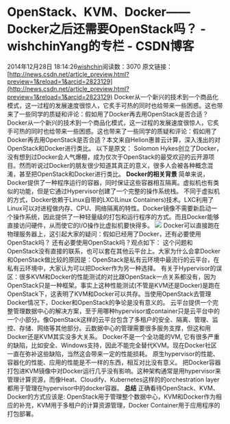 # OpenStack、KVM、Docker——Docker之后还需要OpenStack吗？ - wishchinYang的专栏 - CSDN博客
2014年12月28日 18:14:26[wishchin](https://me.csdn.net/wishchin)阅读数：3070
原文链接：[http://news.csdn.net/article_preview.html?preview=1&reload=1&arcid=2823129](http://news.csdn.net/article_preview.html?preview=1&reload=1&arcid=2823129)
Docker从一个新兴的技术到一个商品化模式，这一过程的发展速度很惊人，它炙手可热的同时也给带来一些困惑。这也带来了一些同学的质疑和评论：假如用了Docker再去用OpenStack是否合适？
Docker从一个新兴的技术到一个商品化模式，这一过程的发展速度很惊人，它炙手可热的同时也给带来一些困惑。这也带来了一些同学的质疑和评论：假如用了Docker再去用OpenStack是否合适？本文来自Helion惠普云计算，深入浅出的对OpenStack和Docker进行类比。
以下是原文：
Solomon Hykes创立了Docker，没有想到过Docker会人气爆棚，成为仅次于OpenStack的最受欢迎的云开源项目。然而听说过Docker的朋友很少知道其真正的意义，很多人会被各种概念混淆，甚至把OpenStack和Docker进行类比。
**Docker的相关背景**
简单来说，Docker提供了一种程序运行的容器，同时保证这些容器相互隔离。虚拟机也有类似的功能，但是它通过Hypervisor创建了一个完整的操作系统栈。
不同于虚拟机的方式，Docker依赖于Linux自带的LXC(Linux Containers)技术。LXC利用了Linux可以对进程做内存、CPU、网络隔离的特性。Docker镜像不需要新启动一个操作系统，因此提供了一种轻量级的打包和运行程序的方式。而且Docker能够直接访问硬件，从而使它的I/O操作比虚拟机要快得多。
![](http://mmbiz.qpic.cn/mmbiz/4kb5OUfBfunGBJLXnoZ9QDMd5hx9DEoeBWqjJ6XWnrfA1LZMofbiaopa5yNwywOicTe4FMHeicbpPBNlUyianDJ4gA/640?tp=webp)
Docker可以直接跑在物理服务器上，这引起大家的疑问：假如已经用了Docker，还有必要使用OpenStack吗？
还有必要使用OpenStack吗？观点如下：
这个问题和OpenStack没有直接的联系，也可以套在其他云平台上。大家为什么会拿Docker和OpenStack做比较的原因是：OpenStack是私有云环境中最流行的云平台，在私有云环境中，大家认为可以把Docker作为另一种选择。
有关于Hypervisor的误区：很多KVM和Docker的性能测试的对比跟OpenStack一点关系都没有，因为OpenStack只是一种框架。事实上这种性能测试(不管是KVM还是Docker)是跑在OpenStack下，这表明了KVM和Docker可以共存。当使用OpenStack去管理Docker情况下，Docker和OpenStack的争论是没有意义的。
云平台提供一个完整管理数据中心的解决方案，至于用哪种hypervisor或container只是云平台中的一个小部分。像OpenStack这样的云平台包含了多租户的安全、隔离、管理、监控、存储、网络等其他部分。云数据中心的管理需要很多服务支撑，但这和用Docker还是KVM其实没多大关系。
Docker不是一个全功能的VM, 它有很多严重的缺陷，比如安全、Windows支持，因此不能完全替代KVM。现在Docker社区一直在弥补这些缺陷，当然这会带来一定的性能损耗。
原生hypervisor的性能、容器化的性能、应用的性能是不一样的东西，相互对比没有意义。
把Docker容器打包进KVM镜像中对Docker运行几乎没有影响。这种架构通常是用hypervisor来管理计算资源，而像Heat、Cloudify、Kubernetes这样的的orchestration layer都用于管理在hypervisor中的docker容器。
**总结**
正确看待OpenStack、KVM、Docker的方式应该是: OpenStack用于管理整个数据中心，KVM和Docker作为相应的补充，KVM用于多租户的计算资源管理，Docker Container用于应用程序的打包部署。
